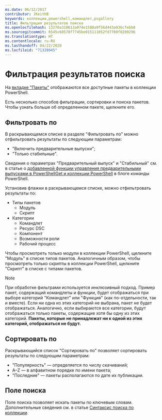 ```yaml
---
ms.date: 06/12/2017
contributor: JKeithB
keywords: коллекции,powershell,командлет,psgallery
title: Фильтрация результатов поиска
ms.openlocfilehash: 13270a310613a974e1588a9f56d443a936cfebb8
ms.sourcegitcommit: 6545c60578f7745be015111052fd7769f8289296
ms.translationtype: HT
ms.contentlocale: ru-RU
ms.lasthandoff: 04/22/2020
ms.locfileid: "71328045"
---
```

# <a name="filtering-search-results"></a>Фильтрация результатов поиска

На [вкладке "Пакеты"](https://www.powershellgallery.com/packages) отображаются все доступные пакеты в коллекции PowerShell.

Есть несколько способов фильтрации, сортировки и поиска пакетов.
Чтобы узнать больше об определенном пакете, щелкните его.

## <a name="filter-by"></a>Фильтровать по

В раскрывающемся списке в разделе "Фильтровать по" можно отфильтровать результаты по следующим параметрам:
- "Включить предварительные выпуски";
- "Только стабильные".

Сведения о параметрах "Предварительный выпуск" и "Стабильный" см. в статье о [добавленной функции управления предварительными выпусками в PowerShellGet и коллекции PowerShell](https://blogs.msdn.microsoft.com/powershell/2017/12/05/prerelease-versioning-added-to-powershellget-and-powershell-gallery/) в блоге команды PowerShell.

Установив флажки в раскрывающемся списке, можно отфильтровать результаты по:
- Типы пакетов
  - Модуль
  - Скрипт
- Категории
  - Командлет
  - Ресурс DSC
  - Компонент
  - Возможности роли
  - Рабочий процесс

Чтобы просмотреть только модули в коллекции PowerShell, щелкните "Модуль" в списке типов пакетов.
Аналогичным образом, чтобы просмотреть только скрипты в коллекции PowerShell, щелкните "Скрипт" в списке с типами пакетов.

> [!NOTE]
> При обработке фильтрами используется инклюзивный подход.
> Пример пакет, содержащий командлеты и функции, будет отображаться при выборе категорий "Командлет" или "Функция" (как по-отдельности, так и вместе).
> Если ни одна из этих категорий не выбрана, пакет не будет отображаться.
> Аналогично, если выбираются все категории, будут отображаться только пакеты, содержащие хотя бы одну из этих категорий.
> **Пакеты, которые не принадлежат ни к одной из этих категорий, отображаться не будут.**

## <a name="sort-by"></a>Сортировать по

Раскрывающийся список "Сортировать по" позволяет сортировать результаты по следующим параметрам:
- "Популярность" — определяется по числу скачиваний;
- A–Z — в алфавитном порядке по имени пакета;
- "Последние" — пакеты располагаются по дате их публикации.

## <a name="search-box"></a>Поле поиска

Поле поиска позволяет искать пакеты по ключевым словам.
Дополнительные сведения см. в статье [Синтаксис поиска по коллекции](search-syntax.md).
